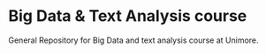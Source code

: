 # Big Data & Text Analysis course
General Repository for Big Data and text analysis course at Unimore. 

